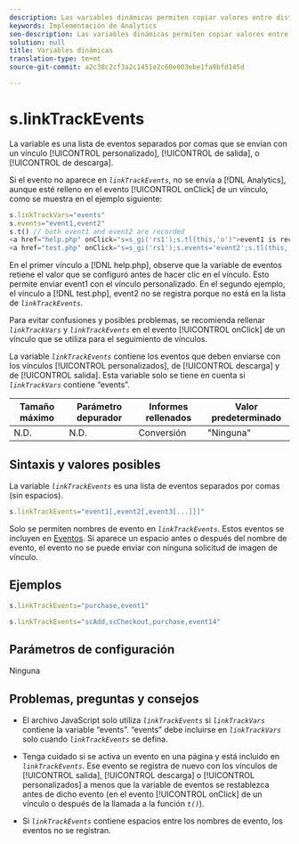 ```yaml
---
description: Las variables dinámicas permiten copiar valores entre distintas variables sin necesidad de escribir varias veces los valores completos en las solicitudes de imagen del sitio.
keywords: Implementación de Analytics
seo-description: Las variables dinámicas permiten copiar valores entre distintas variables sin necesidad de escribir varias veces los valores completos en las solicitudes de imagen del sitio.
solution: null
title: Variables dinámicas
translation-type: tm+mt
source-git-commit: a2c38c2cf3a2c1451e2c60e003ebe1fa9bfd145d

---
```



# s.linkTrackEvents

La variable es una lista de eventos separados por comas que se envían con un vínculo [!UICONTROL personalizado], [!UICONTROL de salida], o [!UICONTROL de descarga].

Si el evento no aparece en *`linkTrackEvents`*, no se envía a [!DNL Analytics], aunque esté relleno en el evento [!UICONTROL onClick] de un vínculo, como se muestra en el ejemplo siguiente:

```js
s.linkTrackVars="events" 
s.events="event1,event2" 
s.t() // both event1 and event2 are recorded 
<a href="help.php" onClick="s=s_gi('rs1');s.tl(this,'o')">event1 is recorded</a> 
<a href="test.php" onClick="s=s_gi('rs1');s.events='event2';s.tl(this,'o')">No events are recorded</a> 
```

En el primer vínculo a [!DNL help.php], observe que la variable de eventos retiene el valor que se configuró antes de hacer clic en el vínculo. Esto permite enviar event1 con el vínculo personalizado. En el segundo ejemplo, el vínculo a [!DNL test.php], event2 no se registra porque no está en la lista de *`linkTrackEvents`*.

Para evitar confusiones y posibles problemas, se recomienda rellenar *`linkTrackVars`* y *`linkTrackEvents`* en el evento [!UICONTROL onClick] de un vínculo que se utiliza para el seguimiento de vínculos.

La variable *`linkTrackEvents`* contiene los eventos que deben enviarse con los vínculos [!UICONTROL personalizados], de [!UICONTROL descarga] y de [!UICONTROL salida]. Esta variable solo se tiene en cuenta si *`linkTrackVars`* contiene “events”.

| Tamaño máximo | Parámetro depurador | Informes rellenados | Valor predeterminado |
|---|---|---|---|
| N.D. | N.D. | Conversión | "Ninguna" |

## Sintaxis y valores posibles

La variable *`linkTrackEvents`* es una lista de eventos separados por comas (sin espacios).

```js
s.linkTrackEvents="event1[,event2[,event3[...]]]"
```

Solo se permiten nombres de evento en *`linkTrackEvents`*. Estos eventos se incluyen en [Eventos](https://docs.adobe.com/content/help/en/analytics/implementation/analytics-basics/ref-events.html). Si aparece un espacio antes o después del nombre de evento, el evento no se puede enviar con ninguna solicitud de imagen de vínculo.

## Ejemplos

```js
s.linkTrackEvents="purchase,event1"
```

```js
s.linkTrackEvents="scAdd,scCheckout,purchase,event14"
```

## Parámetros de configuración

Ninguna

## Problemas, preguntas y consejos

* El archivo JavaScript solo utiliza *`linkTrackEvents`* si *`linkTrackVars`* contiene la variable “events”. “events” debe incluirse en *`linkTrackVars`* solo cuando *`linkTrackEvents`* se defina.

* Tenga cuidado si se activa un evento en una página y está incluido en *`linkTrackEvents`*. Ese evento se registra de nuevo con los vínculos de [!UICONTROL salida], [!UICONTROL descarga] o [!UICONTROL personalizados] a menos que la variable de eventos se restablezca antes de dicho evento (en el evento [!UICONTROL onClick] de un vínculo o después de la llamada a la función *`t()`*).

* Si *`linkTrackEvents`* contiene espacios entre los nombres de evento, los eventos no se registran.

